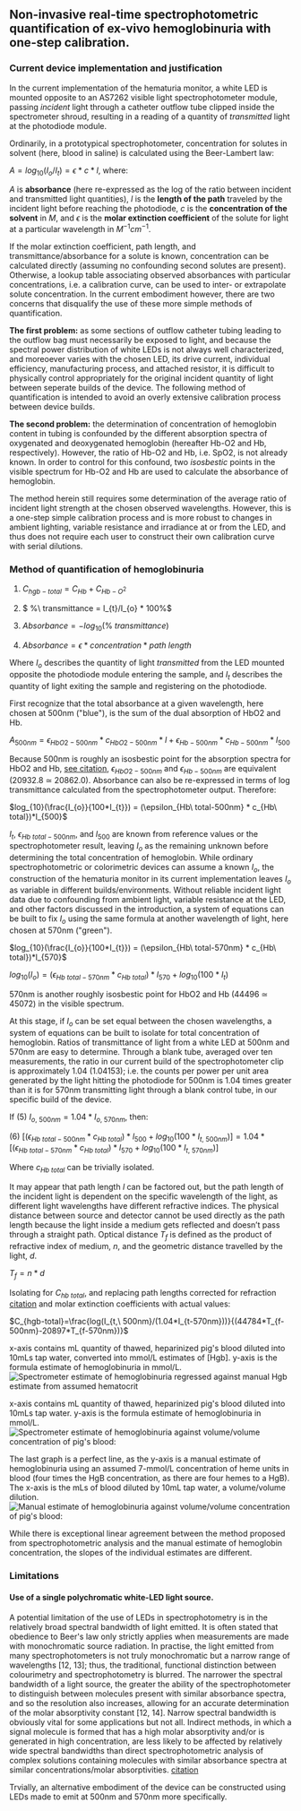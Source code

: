 ## Non-invasive real-time spectrophotometric quantification of ex-vivo hemoglobinuria with one-step calibration.

### Current device implementation and justification

In the current implementation of the hematuria monitor, a white LED is mounted opposite to an AS7262 visible light spectrophotometer module, passing *incident* light through a catheter outflow tube clipped inside the spectrometer shroud, resulting in a reading of a quantity of *transmitted* light at the photodiode module. 

Ordinarily, in a prototypical spectrophotometer, concentration for solutes in solvent (here, blood in saline) is calculated using the Beer-Lambert law: 

$A=log_{10}(I_{o}/I_{t})=\epsilon * c * l$, where: 

$A$ is **absorbance** (here re-expressed as the log of the ratio between incident and transmitted light quantities), $l$ is the **length of the path** traveled by the incident light before reaching the photodiode, $c$ is the **concentration of the solvent** in $M$, and $\epsilon$ is the **molar extinction coefficient** of the solute for light at a particular wavelength in $M^{-1}cm^{-1}$.

If the molar extinction coefficient, path length, and transmittance/absorbance for a solute is known, concentration can be calculated directly (assuming no confounding second solutes are present). Otherwise, a lookup table associating observed absorbances with particular concentrations, i.e. a calibration curve, can be used to inter- or extrapolate solute concentration. In the current embodiment however, there are two concerns that disqualify the use of these more simple methods of quantification. 

**The first problem:** as some sections of outflow catheter tubing leading to the outflow bag must necessarily be exposed to light, and because the spectral power distribution of white LEDs is not always well characterized, and moreoever varies with the chosen LED, its drive current, individual efficiency, manufacturing process, and attached resistor, it is difficult to physically control appropriately for the original incident quantity of light between seperate builds of the device. The following method of quantification is intended to avoid an overly extensive calibration process between device builds.

**The second problem:** the determination of concentration of hemoglobin content in tubing is confounded by the different absorption spectra of oxygenated and deoxygenated hemoglobin (hereafter Hb-O2 and Hb, respectively). However, the ratio of Hb-O2 and Hb, i.e. SpO2, is not already known. In order to control for this confound, two *isosbestic* points in the visible spectrum for Hb-O2 and Hb are used to calculate the absorbance of hemoglobin. 

The method herein still requires some determination of the average ratio of incident light strength at the chosen observed wavelengths. However, this is a one-step simple calibration process and is more robust to changes in ambient lighting, variable resistance and irradiance at or from the LED, and thus does not require each user to construct their own calibration curve with serial dilutions. 

### Method of quantification of hemoglobinuria

1) $C_{hgb-total} = C_{Hb} + C_{Hb-O^{2}}$

2) $ \%\ transmittance = I_{t}/I_{o} * 100\%$

3) $Absorbance = -log_{10}(\%\ transmittance)$

4) $Absorbance =\epsilon * concentration * path\ length$

Where $I_{o}$ describes the quantity of light *transmitted* from the LED mounted opposite the photodiode module entering the sample, and $I_{t}$ describes the quantity of light exiting the sample and registering on the photodiode.

First recognize that the total absorbance at a given wavelength, here chosen at 500nm ("blue"), is the sum of the dual absorption of HbO2 and Hb. 

$A_{500nm} = \epsilon_{HbO2-500nm} * c_{HbO2-500nm}*l + \epsilon_{Hb-500nm} * c_{Hb-500nm}*l_{500}$

Because 500nm is roughly an isosbestic point for the absorption spectra for HbO2 and Hb, [see citation](https://omlc.org/spectra/hemoglobin/summary.html), $\epsilon_{HbO2-500nm}$ and $\epsilon_{Hb-500nm}$ are equivalent (20932.8 $\simeq$ 20862.0). Absorbance can also be re-expressed in terms of log transmittance calculated from the spectrophotometer output. Therefore:

$log_{10}(\frac{I_{o}}{100*I_{t}}) = (\epsilon_{Hb\ total-500nm} * c_{Hb\ total})*l_{500}$

$I_{t}$, $\epsilon_{Hb\ total-500nm}$, and $l_{500}$ are known from reference values or the spectrophotometer result, leaving $I_{o}$ as the remaining unknown before determining the total concentration of hemoglobin. While ordinary spectrophotometric or colorimetric devices can assume a known $I_{o}$, the construction of the hematuria monitor in its current implementation leaves $I_{o}$ as variable in different builds/environments. Without reliable incident light data due to confounding from ambient light, variable resistance at the LED, and other factors discussed in the introduction, a system of equations can be built to fix $I_{o}$ using the same formula at another wavelength of light, here chosen at 570nm ("green").  

$log_{10}(\frac{I_{o}}{100*I_{t}}) = (\epsilon_{Hb\ total-570nm} * c_{Hb\ total})*l_{570}$

$log_{10}(I_{o}) = (\epsilon_{Hb\ total-570nm} * c_{Hb\ total})*l_{570} + log_{10}({100*I_{t}})$


570nm is another roughly isosbestic point for HbO2 and Hb (44496 $\simeq$ 45072) in the visible spectrum.

At this stage, if $I_{o}$ can be set equal between the chosen wavelengths, a system of equations can be built to isolate for total concentration of hemoglobin. Ratios of transmittance of light from a white LED at 500nm and 570nm are easy to determine. Through a blank tube, averaged over ten measurements, the ratio in our current build of the spectrophotometer clip is approximately 1.04 (1.04153); i.e. the counts per power per unit area generated by the light hitting the photodiode for 500nm is 1.04 times greater than it is for 570nm transmitting light through a blank control tube, in our specific build of the device. 

If (5) $I_{o,\ 500nm} = 1.04*I_{o,\ 570nm}$, then:

(6) $[(\epsilon_{Hb\ total-500nm} * c_{Hb\ total})*l_{500} + log_{10}(100*I_{t,\ 500nm})] = 1.04*[(\epsilon_{Hb\ total-570nm} * c_{Hb\ total})*l_{570} + log_{10}(100*I_{t,\ 570nm})]$

Where $c_{Hb\ total}$ can be trivially isolated.

It may appear that path length $l$ can be factored out, but the path length of the incident light is dependent on the specific wavelength of the light, as different light wavelengths have different refractive indices. The physical  distance between source and  detector cannot be used directly  as the path length because the light  inside a medium gets reflected and doesn’t pass through a straight path. Optical distance $T_{f}$ is defined as the product of refractive index of medium, $n$, and the geometric distance travelled by the light, $d$.

$T_{f}=n*d$

Isolating for $C_{hb\ total}$, and replacing path lengths corrected for refraction [citation](https://www.osapublishing.org/ao/abstract.cfm?uri=ao-45-12-2838) and molar extinction coefficients with actual values:



$C_{hgb-total}=\frac{log(I_{t,\ 500nm}/(1.04*I_{t-570nm}))}{(44784*T_{f-500nm}-20897*T_{f-570nm})}$

x-axis contains mL quantity of thawed, heparinized pig's blood diluted into 10mLs tap water, converted into mmol/L estimates of [Hgb]. y-axis is the formula estimate of hemoglobinuria in mmol/L.
![Spectrometer estimate of hemoglobinuria regressed against manual Hgb estimate from assumed hematocrit](img/agreementlinreg.png)


x-axis contains mL quantity of thawed, heparinized pig's blood diluted into 10mLs tap water. y-axis is the formula estimate of hemoglobinuria in mmol/L.
![Spectrometer estimate of hemoglobinuria against volume/volume concentration of pig's blood:](img/mLcorrespondence.png)


The last graph is a perfect line, as the y-axis is a manual estimate of hemoglobinuria using an assumed 7-mmol/L concentration of heme units in blood (four times the HgB concentration, as there are four hemes to a HgB). The x-axis is the mLs of blood diluted by 10mL tap water, a volume/volume dilution. 
![Manual estimate of hemoglobinuria against volume/volume concentration of pig's blood:](img/molartomL.png)


While there is exceptional linear agreement between the method proposed from spectrophotometric analysis and the manual estimate of hemoglobin concentration, the slopes of the individual estimates are different. 


### Limitations

#### Use of a single polychromatic white-LED light source.

A potential limitation of the use of LEDs in spectrophotometry is in the relatively broad spectral bandwidth of light emitted. It is often stated that obedience to Beer's law only strictly applies when measurements are made with monochromatic source radiation. In practise, the light emitted from many spectrophotometers is not truly monochromatic but a narrow range of wavelengths [12, 13]; thus, the traditional, functional distinction between colourimetry and spectrophotometry is blurred. The narrower the spectral bandwidth of a light source, the greater the ability of the spectrophotometer to distinguish between molecules present with similar absorbance spectra, and so the resolution also increases, allowing for an accurate determination of the molar absorptivity constant [12, 14]. Narrow spectral bandwidth is obviously vital for some applications but not all. Indirect methods, in which a signal molecule is formed that has a high molar absorptivity and/or is generated in high concentration, are less likely to be affected by relatively wide spectral bandwidths than direct spectrophotometric analysis of complex solutions containing molecules with similar absorbance spectra at similar concentrations/molar absorptivities. [citation](https://journals.plos.org/plosbiology/article?id=10.1371/journal.pbio.3000321#sec004)

Trvially, an alternative embodiment of the device can be constructed using LEDs made to emit at 500nm and 570nm more specifically. 

